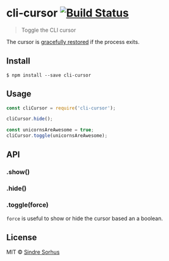 # cli-cursor [![Build Status](https://travis-ci.org/sindresorhus/cli-cursor.svg?branch=master)](https://travis-ci.org/sindresorhus/cli-cursor)

> Toggle the CLI cursor

The cursor is [gracefully restored](https://github.com/sindresorhus/restore-cursor) if the process exits.

## Install

```
$ npm install --save cli-cursor
```

## Usage

```js
const cliCursor = require('cli-cursor');

cliCursor.hide();

const unicornsAreAwesome = true;
cliCursor.toggle(unicornsAreAwesome);
```

## API

### .show()

### .hide()

### .toggle(force)

`force` is useful to show or hide the cursor based an a boolean.

## License

MIT © [Sindre Sorhus](http://sindresorhus.com)

